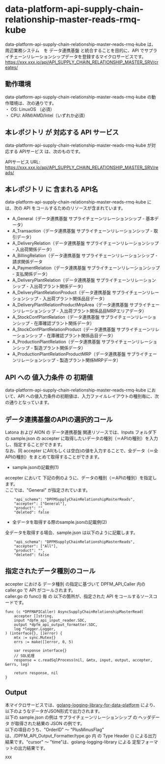 # data-platform-api-supply-chain-relationship-master-reads-rmq-kube

data-platform-api-supply-chain-relationship-master-reads-rmq-kube は、周辺業務システム　を データ連携基盤 と統合することを目的に、API でサプライチェーンリレーションシップデータを登録するマイクロサービスです。  
https://xxx.xxx.io/api/API_SUPPLY_CHAIN_RELATIONSHIP_MASTER_SRV/creates/

## 動作環境

data-platform-api-supply-chain-relationship-master-reads-rmq-kube の動作環境は、次の通りです。  
・ OS: LinuxOS （必須）  
・ CPU: ARM/AMD/Intel（いずれか必須）  


## 本レポジトリ が 対応する API サービス
data-platform-api-supply-chain-relationship-master-reads-rmq-kube が対応する APIサービス は、次のものです。

APIサービス URL: https://xxx.xxx.io/api/API_SUPPLY_CHAIN_RELATIONSHIP_MASTER_SRV/reads/

## 本レポジトリ に 含まれる API名
data-platform-api-supply-chain-relationship-master-reads-rmq-kube には、次の API をコールするためのリソースが含まれています。  

* A_General（データ連携基盤 サプライチェーンリレーションシップ - 基本データ）
* A_Transaction（データ連携基盤 サプライチェーンリレーションシップ - 取引データ）
* A_DeliveryRelation（データ連携基盤 サプライチェーンリレーションシップ - 入出荷関係データ）
* A_BillingRelation（データ連携基盤 サプライチェーンリレーションシップ - 請求関係データ
* A_PaymentRelation（データ連携基盤 サプライチェーンリレーションシップ - 支払関係データ）
* A_DeliveryPlantRelation（データ連携基盤 サプライチェーンリレーションシップ - 入出荷プラント関係データ）
* A_DeliveryPlantRelationProduct（データ連携基盤 サプライチェーンリレーションシップ - 入出荷プラント関係品目データ）
* A_DeliveryPlantRelationProductMrpArea（データ連携基盤 サプライチェーンリレーションシップ - 入出荷プラント関係品目MRPエリアデータ）
* A_StockConfPlantRelation（データ連携基盤 サプライチェーンリレーションシップ - 在庫確認プラント関係データ）
* A_StockConfPlantRelationProduct（データ連携基盤 サプライチェーンリレーションシップ - 在庫確認プラント関係品目データ）
* A_ProductionPlantRelation（データ連携基盤 サプライチェーンリレーションシップ - 製造プラント関係データ）
* A_ProductionPlantRelationProductMRP（データ連携基盤 サプライチェーンリレーションシップ - 製造プラント関係MRPデータ）



## API への 値入力条件 の 初期値
data-platform-api-supply-chain-relationship-master-reads-rmq-kube において、API への値入力条件の初期値は、入力ファイルレイアウトの種別毎に、次の通りとなっています。  

## データ連携基盤のAPIの選択的コール

Latona および AION の データ連携基盤 関連リソースでは、Inputs フォルダ下の sample.json の accepter に取得したいデータの種別（＝APIの種別）を入力し、指定することができます。  
なお、同 accepter にAll(もしくは空白)の値を入力することで、全データ（＝全APIの種別）をまとめて取得することができます。  

* sample.jsonの記載例(1)  

accepter において 下記の例のように、データの種別（＝APIの種別）を指定します。  
ここでは、"General" が指定されています。    
  
```
	"api_schema": "DPFMSupplyChainRelationshipMasterReads",
	"accepter": ["General"],
	"product": "",
	"deleted": false
```
  
* 全データを取得する際のsample.jsonの記載例(2)  

全データを取得する場合、sample.json は以下のように記載します。  

```
	"api_schema": "DPFMSupplyChainRelationshipMasterReads",
	"accepter": ["All"],
	"product": "",
	"deleted": false
```

## 指定されたデータ種別のコール

accepter における データ種別 の指定に基づいて DPFM_API_Caller 内の caller.go で API がコールされます。  
caller.go の func() 毎 の 以下の箇所が、指定された API をコールするソースコードです。  

```
func (c *DPFMAPICaller) AsyncSupplyChainRelationshipMasterRead(
	accepter []string,
	input *dpfm_api_input_reader.SDC,
	output *dpfm_api_output_formatter.SDC,
	log *logger.Logger,
) (interface{}, []error) {
	mtx := sync.Mutex{}
	errs := make([]error, 0, 5)

	var response interface{}
	// SQL処理
	response = c.readSqlProcess(nil, &mtx, input, output, accepter, &errs, log)

	return response, nil
}
```

## Output  
本マイクロサービスでは、[golang-logging-library-for-data-platform](https://github.com/latonaio/golang-logging-library-for-data-platform) により、以下のようなデータがJSON形式で出力されます。  
以下の sample.json の例は サプライチェーンリレーションシップ の ヘッダデータ が取得された結果の JSON の例です。  
以下の項目のうち、"OrderID" ～ "PlusMinusFlag" は、/DPFM_API_Output_Formatter/type.go 内 の Type Header {} による出力結果です。"cursor" ～ "time"は、golang-logging-library による 定型フォーマットの出力結果です。  

```
XXX
```

